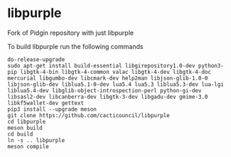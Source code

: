 # libpurple
Fork of Pidgin repository with just libpurple

To build libpurple run the following commands
```
do-release-upgrade
sudo apt-get install build-essential libgirepository1.0-dev python3-pip libgtk-4-bin libgtk-4-common valac libgtk-4-dev libgtk-4-doc mercurial libgumbo-dev libcmark-dev help2man libjson-glib-1.0-0 libjson-glib-dev liblua5.1-0-dev lua5.4 lua5.3 liblua5.3-dev lua-lgi liblua5.4-dev libglib-object-introspection-perl python-gi-dev libsasl2-dev libcanberra-dev libgtk-3-dev libgadu-dev gmime-3.0 libkf5wallet-dev gettext
pip3 install --upgrade meson
git clone https://github.com/cacticouncil/libpurple
cd libpurple
meson build
cd build
ln -s .. libpurple
meson compile
```
